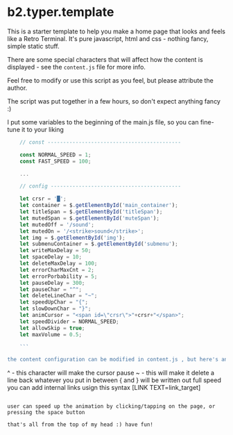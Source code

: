 # b2.typer.template

This is a starter template to help you make a home page that looks and feels like a Retro Terminal. It's pure javascript, html and css - nothing fancy, simple static stuff.

There are some special characters that will affect how the content is displayed - see the `content.js` file for more info.

Feel free to modify or use this script as you feel, but please attribute the author.

The script was put together in a few hours, so don't expect anything fancy :)

I put some variables to the beginning of the main.js file, so you can fine-tune it to your liking

```javascript
    // const -------------------------------------------

    const NORMAL_SPEED = 1;
    const FAST_SPEED = 100;

    ...

    // config ------------------------------------------

    let crsr = '█';
    let container = $.getElementById('main_container');
    let titleSpan = $.getElementById('titleSpan');
    let mutedSpan = $.getElementById('muteSpan');
    let mutedOff = '/sound';
    let mutedOn = '/<strike>sound</strike>';
    let img = $.getElementById('img');
    let submenuContainer = $.getElementById('submenu');
    let writeMaxDelay = 50;
    let spaceDelay = 10;
    let deleteMaxDelay = 100;
    let errorCharMaxCnt = 2;
    let errorPorbability = 5;
    let pauseDelay = 300;
    let pauseChar = "^";
    let deleteLineChar = "~";
    let speedUpChar = "{";
    let slowDownChar = "}";
    let animCursor = "<span id=\"crsr\">"+crsr+"</span>";
    let speedDivider = NORMAL_SPEED;
    let allowSkip = true;
    let maxVolume = 0.5;

    ```

the content configuration can be modified in content.js , but here's an example of some things that you can use:

```
^ - this character will make the cursor pause
~ - this will make it delete a line back
whatever you put in between { and } will be written out full speed
you can add internal links usign this syntax [LINK TEXT=link_target]
```

user can speed up the animation by clicking/tapping on the page, or pressing the space button

that's all from the top of my head :) have fun!
